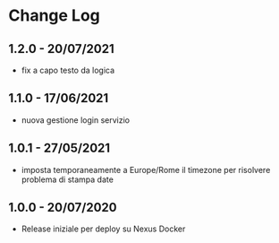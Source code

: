 Change Log
=========
1.2.0 - 20/07/2021
----------
* fix a capo testo da logica

1.1.0 - 17/06/2021
----------
* nuova gestione login servizio

1.0.1 - 27/05/2021
----------
* imposta temporaneamente a Europe/Rome il timezone per risolvere problema di stampa date

1.0.0 - 20/07/2020
----------
* Release iniziale per deploy su Nexus Docker